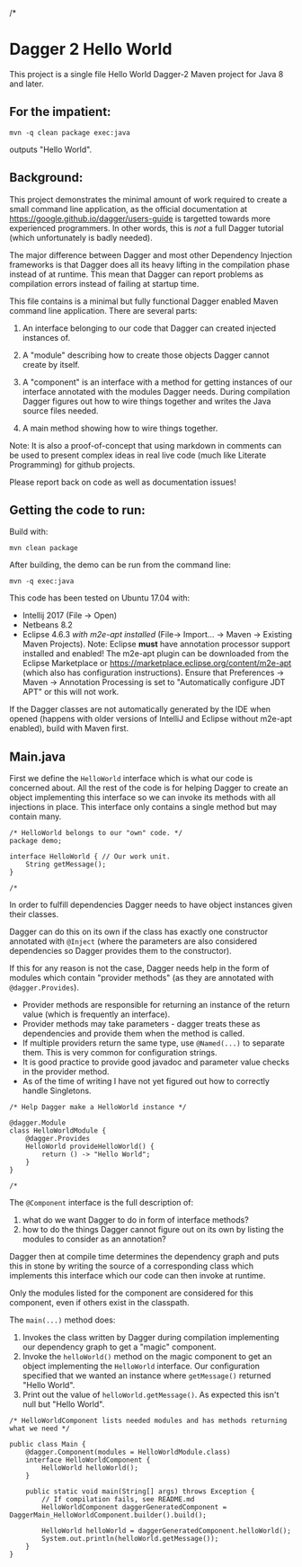 /*

Dagger 2 Hello World
===

[//]: # (Important:  As an experiment Main.java is also a valid markdown file copied unmodified to README.md, so only edit Main.java)

This project is a single file Hello World Dagger-2 Maven project for
Java 8 and later.


For the impatient:
---

    mvn -q clean package exec:java

outputs "Hello World".


Background:
---


This project demonstrates the minimal amount of work
required to create a small command line application, as the official documentation at
https://google.github.io/dagger/users-guide is targetted towards more
experienced programmers. In other words, this is _not_ a full Dagger tutorial (which unfortunately
is badly needed).



The major difference between Dagger and most other Dependency Injection frameworks
is that Dagger does all its heavy lifting in the compilation phase instead of at runtime.
This mean that Dagger can report problems as compilation errors instead of failing
at startup time.

This file contains is a minimal but fully functional Dagger enabled
Maven command line application.   There are several parts:

1. An interface belonging to our code that Dagger can created injected instances of.

1. A "module" describing how to create those objects Dagger cannot create by itself.

1. A "component" is an interface with a method for getting instances of our interface
   annotated with the modules Dagger needs.  During compilation
   Dagger figures out how to wire things together and writes
   the Java source files needed.

1. A main method showing how to wire things together.

Note:  It is also a proof-of-concept that using markdown in comments can be used to present complex ideas
   in real live code (much like Literate Programming) for github projects.

Please report back on code as well as documentation issues!

## Getting the code to run:

Build with:

    mvn clean package

After building, the demo can be run from the command line:

    mvn -q exec:java

This code has been tested on Ubuntu 17.04 with:
* Intellij 2017 (File -> Open)
* Netbeans 8.2
* Eclipse 4.6.3 _with m2e-apt installed_ (File-> Import... -> Maven -> Existing Maven Projects).
  Note: Eclipse **must** have annotation processor support installed
  and enabled!  The m2e-apt plugin can be downloaded from the Eclipse
  Marketplace or https://marketplace.eclipse.org/content/m2e-apt (which
  also has configuration instructions).  Ensure that Preferences ->
  Maven -> Annotation Processing is set to "Automatically configure JDT
  APT" or this will not work.

If the Dagger classes are not automatically generated by the IDE when
opened (happens with older versions of IntelliJ and Eclipse without
m2e-apt enabled), build with Maven first.

## Main.java

First we define the `HelloWorld` interface which is what our code
is concerned about.  All the rest of the code is for helping Dagger to
create an object implementing this interface so we can invoke its
methods with all injections in place.  This interface only contains a
single method but may contain many.

```
/* HelloWorld belongs to our "own" code. */
package demo;

interface HelloWorld { // Our work unit.
    String getMessage();
}

/*
```

In order to fulfill dependencies Dagger needs to have object instances given their classes.

Dagger can do this on its own if the class has exactly one constructor annotated with `@Inject`
(where the parameters are also considered dependencies so Dagger provides them to the constructor).

If this for any reason is not the case, Dagger needs help in the form of modules which contain "provider methods"
(as they are annotated with `@dagger.Provides`).

* Provider methods are responsible for returning an instance of the return value (which is frequently an interface).
* Provider methods may take parameters - dagger treats these as dependencies and provide them when the method is called.
* If multiple providers return the same type, use `@Named(...)` to separate them.  This is very common for configuration strings.
* It is good practice to provide good javadoc and parameter value checks in the provider method.
* As of the time of writing I have not yet figured out how to correctly handle Singletons.

```
/* Help Dagger make a HelloWorld instance */

@dagger.Module
class HelloWorldModule {
    @dagger.Provides
    HelloWorld provideHelloWorld() {
        return () -> "Hello World";
    }
}

/*
```

The `@Component` interface is the full description of:
1. what do we want Dagger to do in form of interface methods?
1. how to do the things Dagger cannot figure out on its own by listing the modules to consider as an annotation?

Dagger then at compile time determines the dependency graph and
puts this in stone by writing the source of a corresponding
class which implements this interface
which our code can then invoke at runtime.

Only the modules listed for the component are considered for this component, even if others
exist in the classpath.

The `main(...)` method does:

1. Invokes the class written by Dagger during compilation implementing our dependency graph to get a "magic" component.
1. Invoke the `helloWorld()` method on the magic component to get an object implementing the `HelloWorld` interface.  Our configuration specified
   that we wanted an instance where `getMessage()` returned "Hello World".
1. Print out the value of `helloWorld.getMessage()`.  As expected this isn't null but "Hello World".


```
/* HelloWorldComponent lists needed modules and has methods returning what we need */

public class Main {
    @dagger.Component(modules = HelloWorldModule.class)
    interface HelloWorldComponent {
        HelloWorld helloWorld();
    }

    public static void main(String[] args) throws Exception {
        // If compilation fails, see README.md
        HelloWorldComponent daggerGeneratedComponent = DaggerMain_HelloWorldComponent.builder().build();

        HelloWorld helloWorld = daggerGeneratedComponent.helloWorld();
        System.out.println(helloWorld.getMessage());
    }
}

